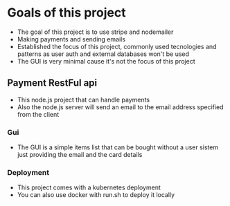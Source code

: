 # Goals of this project

- The goal of this project is to use stripe and nodemailer
- Making payments and sending emails
- Established the focus of this project, commonly used tecnologies and patterns as user auth and external databases won't be used
- The GUI is very minimal cause it's not the focus of this project

## Payment RestFul api

- This node.js project that can handle payments
- Also the node.js server will send an email to the email address specified from the client

### Gui

- The GUI is a simple items list that can be bought without a user sistem just providing the email and the card details

### Deployment

- This project comes with a kubernetes deployment
- You can also use docker with run.sh to deploy it locally